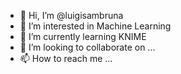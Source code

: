 - 👋 Hi, I’m @luigisambruna
- 👀 I’m interested in Machine Learning
- 🌱 I’m currently learning KNIME
- 💞️ I’m looking to collaborate on ...
- 📫 How to reach me ...

<!---
luigisambruna/luigisambruna is a ✨ special ✨ repository because its `README.md` (this file) appears on your GitHub profile.
You can click the Preview link to take a look at your changes.
--->
